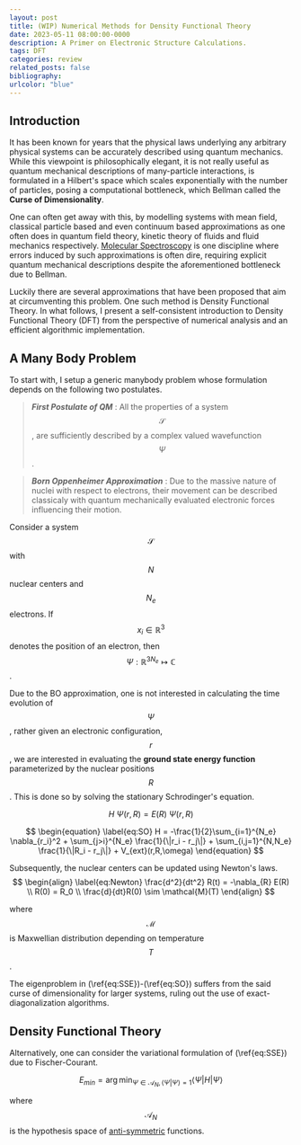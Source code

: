 ```yaml
---
layout: post
title: (WIP) Numerical Methods for Density Functional Theory
date: 2023-05-11 08:00:00-0000
description: A Primer on Electronic Structure Calculations.
tags: DFT
categories: review
related_posts: false
bibliography: 
urlcolor: "blue"
---
```


## Introduction

It has been known for years that the physical laws underlying any arbitrary physical systems can be accurately described using quantum mechanics.
While this viewpoint is philosophically elegant, it is not really useful as quantum mechanical descriptions of many-particle interactions, is formulated in a Hilbert's space which scales exponentially with the number of particles, posing a computational bottleneck, which Bellman called the **Curse of Dimensionality**.

One can often get away with this, by modelling systems with mean field, classical particle based and even continuum based approximations as one often does in quantum field theory, kinetic theory of fluids and fluid mechanics respectively. [Molecular Spectroscopy](https://en.wikipedia.org/wiki/Spectroscopy) is one discipline where errors induced by such approximations is often dire, requiring explicit quantum mechanical descriptions despite the aforementioned bottleneck due to Bellman.

Luckily there are several approximations that have been proposed that aim at circumventing this problem. One such method is Density Functional Theory. In what follows, I present a self-consistent introduction to Density Functional Theory (DFT) from the perspective of numerical analysis and an efficient algorithmic implementation.

## A Many Body Problem

To start with, I setup a generic manybody problem whose formulation depends on the following two postulates.

> **_First Postulate of QM_** : All the properties of a system $$\mathcal{S}$$, are sufficiently described by a complex valued wavefunction $$\Psi$$. 

> **_Born Oppenheimer Approximation_** : Due to the massive nature of nuclei with respect to electrons, their movement can be described classicaly with quantum mechanically evaluated electronic forces influencing their motion.

Consider a system $$\mathcal{S}$$ with $$N$$ nuclear centers and $$N_e$$ electrons. If $$x_i \in \mathbb{R}^3$$ denotes the position of an electron, then $$\Psi:\mathbb{R}^{3N_e} \mapsto \mathbb{C}$$.
 

Due to the BO approximation, one is not interested in calculating the time evolution of $$\Psi$$, rather given an electronic configuration, $$r$$, we are interested in evaluating the **ground state energy function** parameterized by the nuclear positions $$R$$. This is done so by solving the stationary Schrodinger's equation.

$$
\begin{equation}
    \label{eq:SSE}
    H\:\Psi(r,R) = E(R)\:\Psi(r,R)
\end{equation}
$$

$$
\begin{equation}
    \label{eq:SO}
    H = -\frac{1}{2}\sum_{i=1}^{N_e} \nabla_{r_i}^2 + \sum_{j>i}^{N_e} \frac{1}{\|r_i - r_j\|} + \sum_{i,j=1}^{N,N_e} \frac{1}{\|R_i - r_j\|} + V_{ext}(r,R,\omega)
\end{equation}
$$

Subsequently, the nuclear centers can be updated using Newton's laws.
$$
\begin{align}
    \label{eq:Newton}
    \frac{d^2}{dt^2} R(t) = -\nabla_{R} E(R) \\ 
    R(0) = R_0 \\ 
    \frac{d}{dt}R(0) \sim \mathcal{M}(T)
\end{align}
$$

where $$\mathcal{M}$$ is Maxwellian distribution depending on temperature $$T$$.

The eigenproblem in (\ref{eq:SSE})-(\ref{eq:SO}) suffers from the said curse of dimensionality for larger systems, ruling out the use of exact-diagonalization algorithms.

## Density Functional Theory

Alternatively, one can consider the variational formulation of (\ref{eq:SSE}) due to Fischer-Courant.

$$
\begin{equation}
    \label{eq:variantional}
    E_{min} = \arg \min_{\Psi \in \mathcal{A}_N, \langle\Psi|\Psi \rangle=1} \langle \Psi |H|\Psi \rangle
\end{equation}
$$

where $$\mathcal{A}_N$$ is the hypothesis space of [anti-symmetric](http://psi.phys.wits.ac.za/teaching/Connell/phys284/2005/lecture-03/lecture_03/node16.html) functions.